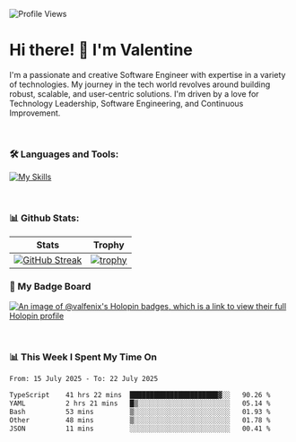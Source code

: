 
    
![Profile Views](https://komarev.com/ghpvc/?username=theodogwutech&color=blue)

# Hi there! 👋 I'm Valentine 
I'm a passionate and creative Software Engineer with expertise in a variety of technologies. My journey in the tech world revolves around building robust, scalable, and user-centric solutions. I'm driven by a love for Technology Leadership, Software Engineering, and Continuous Improvement.

<br />



### 🛠 Languages and Tools:

[![My Skills](https://skillicons.dev/icons?i=nodejs,js,nestjs,nextjs,react,vuejs,nuxtjs,express,tailwind,styledcomponents,materialui,mongodb,sequelize,mysql,postgres,pinia,redux,vite,html,css,pug,aws,prisma,bitbucket,bootstrap,emotion,git,gitlab,go,heroku,jest,netlify,nginx,npm,postman,rabbitmq,redis,supabase,svg,github,ts,ubuntu,vercel,vscode,yarn,powershell&perline=15)](https://skillicons.dev)

<br />

### 📊 Github Stats:

| Stats            | Trophy               |
|-----------------------|-------------------|
| [![GitHub Streak](https://streak-stats.demolab.com?user=theodogwutech&theme=great-gatsby&hide_border=true&border_radius=9.9)](https://git.io/streak-stats) | [![trophy](https://github-profile-trophy.vercel.app/?username=theodogwutech&theme=darkhub&column=7)](https://github.com/ryo-ma/github-profile-trophy) |

### 🥇 My Badge Board
[![An image of @valfenix's Holopin badges, which is a link to view their full Holopin profile](https://holopin.me/valfenix)](https://holopin.io/@valfenix)

<br />

### 📊 This Week I Spent My Time On
<!--START_SECTION:waka-->

```txt
From: 15 July 2025 - To: 22 July 2025

TypeScript    41 hrs 22 mins  ██████████████████████▓░░   90.26 %
YAML          2 hrs 21 mins   █▒░░░░░░░░░░░░░░░░░░░░░░░   05.14 %
Bash          53 mins         ▒░░░░░░░░░░░░░░░░░░░░░░░░   01.93 %
Other         48 mins         ▒░░░░░░░░░░░░░░░░░░░░░░░░   01.78 %
JSON          11 mins         ░░░░░░░░░░░░░░░░░░░░░░░░░   00.41 %
```

<!--END_SECTION:waka-->




